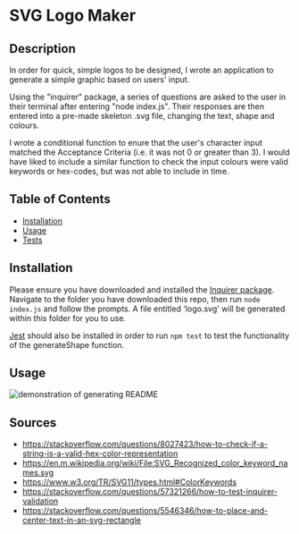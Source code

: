 # SVG Logo Maker

## Description

In order for quick, simple logos to be designed, I wrote an application to generate a simple graphic based on users' input. 

Using the "inquirer" package, a series of questions are asked to the user in their terminal after entering "node index.js". Their responses are then entered into a pre-made skeleton .svg file, changing the text, shape and colours.

I wrote a conditional function to enure that the user's character input matched the Acceptance Criteria (i.e. it was not 0 or greater than 3). I would have liked to include a similar function to check the input colours were valid keywords or hex-codes, but was not able to include in time.

## Table of Contents
- [Installation](#installation)  
- [Usage](#usage)  
- [Tests](#tests)   

## Installation

Please ensure you have downloaded and installed the [Inquirer package](https://www.npmjs.com/package/inquirer/v/8.2.4). Navigate to the folder you have downloaded this repo, then run `node index.js` and follow the prompts. A file entitled 'logo.svg' will be generated within this folder for you to use.

[Jest](https://www.npmjs.com/package/jest) should also be installed in order to run `npm test` to test the functionality of the generateShape function.

## Usage

![demonstration of generating README](./assets/images/demo-video.gif)

## Sources
- https://stackoverflow.com/questions/8027423/how-to-check-if-a-string-is-a-valid-hex-color-representation
- https://en.m.wikipedia.org/wiki/File:SVG_Recognized_color_keyword_names.svg
- https://www.w3.org/TR/SVG11/types.html#ColorKeywords
- https://stackoverflow.com/questions/57321266/how-to-test-inquirer-validation
- https://stackoverflow.com/questions/5546346/how-to-place-and-center-text-in-an-svg-rectangle